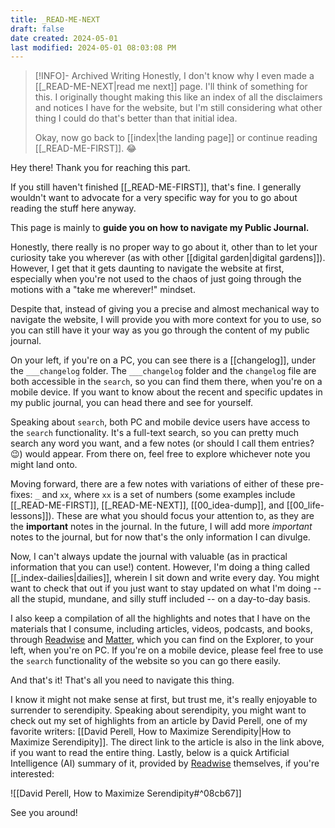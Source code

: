 ```yaml
---
title: _READ-ME-NEXT
draft: false
date created: 2024-05-01
last modified: 2024-05-01 08:03:08 PM
---
```


>[!INFO]- Archived Writing
>Honestly, I don't know why I even made a [[_READ-ME-NEXT|read me next]] page. I'll think of something for this. I originally thought making this like an index of all the disclaimers and notices I have for the website, but I'm still considering what other thing I could do that's better than that initial idea.
>
>Okay, now go back to [[index|the landing page]] or continue reading [[_READ-ME-FIRST]]. 😂

Hey there! Thank you for reaching this part.

If you still haven't finished [[_READ-ME-FIRST]], that's fine. I generally wouldn't want to advocate for a very specific way for you to go about reading the stuff here anyway.

This page is mainly to **guide you on how to navigate my Public Journal.**

Honestly, there really is no proper way to go about it, other than to let your curiosity take you wherever (as with other [[digital garden|digital gardens]]). However, I get that it gets daunting to navigate the website at first, especially when you're not used to the chaos of just going through the motions with a "take me wherever!" mindset.

Despite that, instead of giving you a precise and almost mechanical way to navigate the website, I will provide you with more context for you to use, so you can still have it your way as you go through the content of my public journal.

On your left, if you're on a PC, you can see there is a [[changelog]], under the `___changelog` folder. The `___changelog` folder and the `changelog` file are both accessible in the `search`, so you can find them there, when you're on a mobile device. If you want to know about the recent and specific updates in my public journal, you can head there and see for yourself.

Speaking about `search`, both PC and mobile device users have access to the `search` functionality. It's a full-text search, so you can pretty much search any word you want, and a few notes (or should I call them entries? 😉) would appear. From there on, feel free to explore whichever note you might land onto.

Moving forward, there are a few notes with variations of either of these pre-fixes: `_` and `xx`, where `xx` is a set of numbers (some examples include [[_READ-ME-FIRST]], [[_READ-ME-NEXT]], [[00_idea-dump]], and [[00_life-lessons]]). These are what you should focus your attention to, as they are the **important** notes in the journal. In the future, I will add more *important* notes to the journal, but for now that's the only information I can divulge.

Now, I can't always update the journal with valuable (as in practical information that you can use!) content. However, I'm doing a thing called [[_index-dailies|dailies]], wherein I sit down and write every day. You might want to check that out if you just want to stay updated on what I'm doing -- all the stupid, mundane, and silly stuff included -- on a day-to-day basis.

I also keep a compilation of all the highlights and notes that I have on the materials that I consume, including articles, videos, podcasts, and books, through [Readwise](https://readwise.io/i/ian161) and [Matter](https://web.getmatter.com/referral/4gs6wuqe), which you can find on the Explorer, to your left, when you're on PC. If you're on a mobile device, please feel free to use the `search` functionality of the website so you can go there easily.

And that's it! That's all you need to navigate this thing.

I know it might not make sense at first, but trust me, it's really enjoyable to surrender to serendipity. Speaking about serendipity, you might want to check out my set of highlights  from an article by David Perell, one of my favorite writers: [[David Perell, How to Maximize Serendipity|How to Maximize Serendipity]]. The direct link to the article is also in the link above, if you want to read the entire thing. Lastly, below is a quick Artificial Intelligence (AI) summary of it, provided by [Readwise](https://readwise.io/i/ian161) themselves, if you're interested:

![[David Perell, How to Maximize Serendipity#^08cb67]]

See you around!